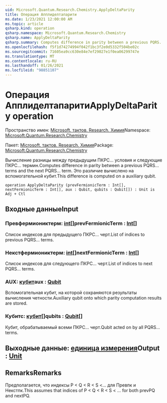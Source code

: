 ```yaml
---
uid: Microsoft.Quantum.Research.Chemistry.ApplyDeltaParity
title: Операция Апплиделтапарити
ms.date: 1/23/2021 12:00:00 AM
ms.topic: article
qsharp.kind: operation
qsharp.namespace: Microsoft.Quantum.Research.Chemistry
qsharp.name: ApplyDeltaParity
qsharp.summary: Computes difference in parity between a previous PQRS... terms and the next PQRS... term. This difference is computed on a auxiliary qubit.
ms.openlocfilehash: f5f1d74274994f042f1bc3f2e0d5332f504be02c
ms.sourcegitcommit: 71605ea9cc630e84e7ef29027e1f0ea06299747e
ms.translationtype: MT
ms.contentlocale: ru-RU
ms.lasthandoff: 01/26/2021
ms.locfileid: "98851107"
---
```

# <a name="applydeltaparity-operation"></a><span data-ttu-id="116c0-102">Операция Апплиделтапарити</span><span class="sxs-lookup"><span data-stu-id="116c0-102">ApplyDeltaParity operation</span></span>

<span data-ttu-id="116c0-103">Пространство имен: [Microsoft. тактов. Research. Химия](xref:Microsoft.Quantum.Research.Chemistry)</span><span class="sxs-lookup"><span data-stu-id="116c0-103">Namespace: [Microsoft.Quantum.Research.Chemistry](xref:Microsoft.Quantum.Research.Chemistry)</span></span>

<span data-ttu-id="116c0-104">Пакет: [Microsoft. тактов. Research. Химия](https://nuget.org/packages/Microsoft.Quantum.Research.Chemistry)</span><span class="sxs-lookup"><span data-stu-id="116c0-104">Package: [Microsoft.Quantum.Research.Chemistry](https://nuget.org/packages/Microsoft.Quantum.Research.Chemistry)</span></span>


<span data-ttu-id="116c0-105">Вычисление разницы между предыдущим ПКРС... условия и следующие ПКРС... термин.</span><span class="sxs-lookup"><span data-stu-id="116c0-105">Computes difference in parity between a previous PQRS... terms and the next PQRS... term.</span></span> <span data-ttu-id="116c0-106">Это различие вычислено на вспомогательной кубит.</span><span class="sxs-lookup"><span data-stu-id="116c0-106">This difference is computed on a auxiliary qubit.</span></span>

```qsharp
operation ApplyDeltaParity (prevFermionicTerm : Int[], nextFermionicTerm : Int[], aux : Qubit, qubits : Qubit[]) : Unit is Adj + Ctl
```


## <a name="input"></a><span data-ttu-id="116c0-107">Входные данные</span><span class="sxs-lookup"><span data-stu-id="116c0-107">Input</span></span>

### <a name="prevfermionicterm--int"></a><span data-ttu-id="116c0-108">Превфермиониктерм: [int](xref:microsoft.quantum.lang-ref.int)[]</span><span class="sxs-lookup"><span data-stu-id="116c0-108">prevFermionicTerm : [Int](xref:microsoft.quantum.lang-ref.int)[]</span></span>

<span data-ttu-id="116c0-109">Список индексов для предыдущего ПКРС... черт.</span><span class="sxs-lookup"><span data-stu-id="116c0-109">List of indices to previous PQRS... terms.</span></span>


### <a name="nextfermionicterm--int"></a><span data-ttu-id="116c0-110">Некстфермиониктерм: [int](xref:microsoft.quantum.lang-ref.int)[]</span><span class="sxs-lookup"><span data-stu-id="116c0-110">nextFermionicTerm : [Int](xref:microsoft.quantum.lang-ref.int)[]</span></span>

<span data-ttu-id="116c0-111">Список индексов для следующего ПКРС... черт.</span><span class="sxs-lookup"><span data-stu-id="116c0-111">List of indices to next PQRS... terms.</span></span>


### <a name="aux--qubit"></a><span data-ttu-id="116c0-112">AUX: [кубит](xref:microsoft.quantum.lang-ref.qubit)</span><span class="sxs-lookup"><span data-stu-id="116c0-112">aux : [Qubit](xref:microsoft.quantum.lang-ref.qubit)</span></span>

<span data-ttu-id="116c0-113">Вспомогательная кубит, на которой сохраняются результаты вычисления четности.</span><span class="sxs-lookup"><span data-stu-id="116c0-113">Auxiliary qubit onto which parity computation results are stored.</span></span>


### <a name="qubits--qubit"></a><span data-ttu-id="116c0-114">Кубитс: [кубит](xref:microsoft.quantum.lang-ref.qubit)[]</span><span class="sxs-lookup"><span data-stu-id="116c0-114">qubits : [Qubit](xref:microsoft.quantum.lang-ref.qubit)[]</span></span>

<span data-ttu-id="116c0-115">Кубит, обрабатываемый всеми ПКРС... черт.</span><span class="sxs-lookup"><span data-stu-id="116c0-115">Qubit acted on by all PQRS... terms.</span></span>



## <a name="output--unit"></a><span data-ttu-id="116c0-116">Выходные данные: [единица измерения](xref:microsoft.quantum.lang-ref.unit)</span><span class="sxs-lookup"><span data-stu-id="116c0-116">Output : [Unit](xref:microsoft.quantum.lang-ref.unit)</span></span>



## <a name="remarks"></a><span data-ttu-id="116c0-117">Remarks</span><span class="sxs-lookup"><span data-stu-id="116c0-117">Remarks</span></span>

<span data-ttu-id="116c0-118">Предполагается, что индексы P < Q < R < S <... для Превпк и Некстпк.</span><span class="sxs-lookup"><span data-stu-id="116c0-118">This assumes that indices of P < Q < R < S < ... for both prevPQ and nextPQ.</span></span>